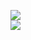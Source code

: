 [![](https://img.shields.io/badge/Made%20With-Github%20Spray-lightgrey.svg?style=for-the-badge&logo=github)](https://github.com/Annihil/github-spray#7988)  
[![](https://i.imgur.com/2DrTn0Z.gif)](https://github.com/Annihil/github-spray)